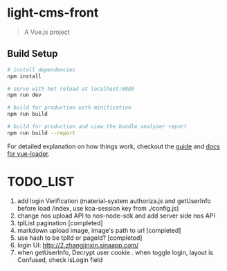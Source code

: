 # light-cms-front

> A Vue.js project

## Build Setup

``` bash
# install dependencies
npm install

# serve with hot reload at localhost:8080
npm run dev

# build for production with minification
npm run build

# build for production and view the bundle analyzer report
npm run build --report
```

For detailed explanation on how things work, checkout the [guide](http://vuejs-templates.github.io/webpack/) and [docs for vue-loader](http://vuejs.github.io/vue-loader).


# TODO_LIST
1. add login Verification (material-system authoriza.js and getUserInfo before load /index, use koa-session key from ./config.js)
2. change nos upload API to nos-node-sdk and add server side nos API
3. tplList pagination [completed]
4. markdown upload image, image's path to url [completed]
5. use hash to be tplId or pageId? [completed]
6. login UI: http://2.zhangjinxin.sinaapp.com/
7. when getUserInfo, Decrypt user cookie . when toggle login, layout is Confused, check isLogin field
